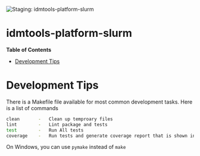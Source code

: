 ![Staging: idmtools-platform-slurm](https://github.com/InstituteforDiseaseModeling/idmtools/workflows/Staging:%20idmtools-platform-slurm/badge.svg?branch=dev)

# idmtools-platform-slurm

<!-- START doctoc generated TOC please keep comment here to allow auto update -->
<!-- DON'T EDIT THIS SECTION, INSTEAD RE-RUN doctoc TO UPDATE -->
**Table of Contents**

- [Development Tips](#development-tips)
<!-- END doctoc generated TOC please keep comment here to allow auto update -->

# Development Tips

There is a Makefile file available for most common development tasks. Here is a list of commands
```bash
clean       -   Clean up temproary files
lint        -   Lint package and tests
test        -   Run All tests
coverage    -   Run tests and generate coverage report that is shown in browser
```
On Windows, you can use `pymake` instead of `make`
